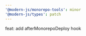 ```yaml
---
'@modern-js/monorepo-tools': minor
'@modern-js/types': patch
---
```


feat: add afterMonorepoDeploy hook
